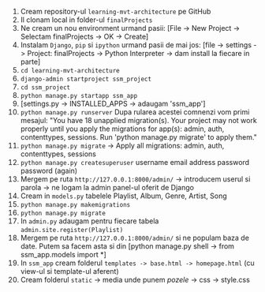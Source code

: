 1. Cream repository-ul `learning-mvt-architecture` pe GitHub
2. Il clonam local in folder-ul `finalProjects`
3. Ne cream un nou environment urmand pasii: [File -> New Project -> Selectam finalProjects -> OK -> Create]
4. Instalam `Django`, `pip` si `ipython` urmand pasii de mai jos:
    [file -> settings -> Project: finalProjects -> Python Interpreter -> dam install la fiecare in parte]
5. `cd learning-mvt-architecture`
6. `django-admin startproject ssm_project`
7. `cd ssm_project` 
8. `python manage.py startapp ssm_app`
9. [settings.py -> INSTALLED_APPS -> adaugam 'ssm_app']
10. `python manage.py runserver` 
    Dupa rularea acestei comnenzi vom primi mesajul:
    "You have 18 unapplied migration(s). Your project may not work properly until you apply the migrations for app(s): admin, auth, contenttypes, sessions.
Run 'python manage.py migrate' to apply them."
11. `python manage.py migrate`   ->  Apply all migrations: admin, auth, contenttypes, sessions
12. `python manage.py createsuperuser`
     username
     email address
     password
     password (again)
13. Mergem pe ruta `http://127.0.0.1:8000/admin/` -> introducem userul si parola -> ne logam la admin panel-ul oferit de Django
14. Cream in `models.py` tabelele Playlist, Album, Genre, Artist, Song 
15. `python manage.py makemigrations` 
16. `python manage.py migrate`
17. In `admin.py` adaugam pentru fiecare tabela `admin.site.register(Playlist)`
18. Mergem pe ruta `http://127.0.0.1:8000/admin/` si ne populam baza de date. 
    Putem sa facem asta si din [python manage.py shell -> from ssm_app.models import *]
19. In `ssm_app` cream folderul `templates -> base.html -> homepage.html` (cu view-ul si template-ul aferent)
20. Cream folderul `static`  -> media unde punem _pozele_
                             -> css -> style.css

